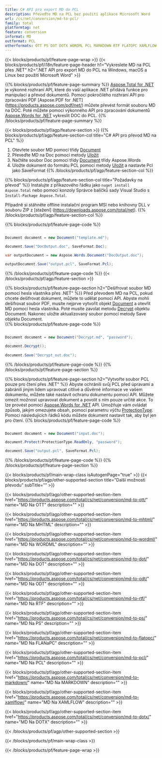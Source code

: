 ```yaml
---
title: C# API pro export MD do PCL
description: Převeďte MD na PCL bez použití aplikace Microsoft Word
url: /cs/net/conversion/md-to-pcl/
family: total
platformtag: net
feature: conversion
informat: MD
outformat: PCL
otherformats: OTT PS DOT DOTX WORDML PCL MARKDOWN RTF FLATOPC XAMLFLOW MHTML DOTM
---
```

{{< blocks/products/pf/feature-page-wrap >}}
{{< blocks/products/pf/i18n/feature-page-header h1="Vykreslete MD na PCL přes .NET" h2=".NET API pro export MD do PCL na Windows, macOS a Linux bez použití Microsoft Word" >}}

{{% blocks/products/pf/feature-page-summary %}}
[Aspose.Total for .NET](https://products.aspose.com/total/net/) je výkonné rozhraní API, které do vaší aplikace .NET přidává funkce pro manipulaci a převod dokumentů. Pomocí pokročilého rozhraní API pro zpracování PDF [Aspose.PDF for .NET] (https://products.aspose.com/pdf/net/) můžete převést formát souboru MD na DOC. Poté můžete pomocí výkonného API pro zpracování dokumentů [Aspose.Words for .NET](https://products.aspose.com/words/net/) vykreslit DOC do PCL.
{{% /blocks/products/pf/feature-page-summary  %}}

{{< blocks/products/pf/agp/feature-section >}}
{{% blocks/products/pf/agp/feature-section-col title="C# API pro převod MD na PCL" %}}
1. Otevřete soubor MD pomocí třídy [Document](https://apireference.aspose.com/pdf/net/aspose.pdf/document)
2. Převeďte MD na Doc pomocí metody [Uložit](https://apireference.aspose.com/pdf/net/aspose.pdf.document/save/methods/5)
3. Načtěte soubor Doc pomocí třídy [Document](https://apireference.aspose.com/words/net/aspose.words/document) třídy Aspose.Words
4. Uložte dokument do formátu PCL pomocí metody [Uložit](https://apireference.aspose.com/words/net/aspose.words.document/save/methods/4) a nastavte Pcl jako SaveFormat
{{% /blocks/products/pf/agp/feature-section-col %}}

{{% blocks/products/pf/agp/feature-section-col title="Požadavky na převod" %}}
Instalujte z příkazového řádku jako ```nuget install Aspose.Total``` nebo pomocí konzoly Správce balíčků sady Visual Studio s ```Install-Package Aspose.Total```.

Případně si stáhněte offline instalační program MSI nebo knihovny DLL v souboru ZIP z [stažení] (https://downloads.aspose.com/total/net).
{{% /blocks/products/pf/agp/feature-section-col %}}

{{% blocks/products/pf/feature-page-code %}}

```cs

Document document = new Document("template.md");
 
document.Save("DocOutput.doc", SaveFormat.Doc); 

var outputDocument = new Aspose.Words.Document("DocOutput.doc");

outputDocument.Save("output.pcl", SaveFormat.Pcl);   
```
{{% /blocks/products/pf/feature-page-code %}}
{{< /blocks/products/pf/agp/feature-section >}}

{{% blocks/products/pf/feature-page-section  h2="Dešifrovat soubor MD pomocí hesla vlastníka přes .NET" %}}
Před převodem MD na PCL, pokud chcete dešifrovat dokument, můžete to udělat pomocí API. Abyste mohli dešifrovat soubor PDF, musíte nejprve vytvořit objekt [Document](https://apireference.aspose.com/pdf/net/aspose.pdf/document) a otevřít MD pomocí hesla vlastníka. Poté musíte zavolat metodu [Decrypt](https://apireference.aspose.com/pdf/net/aspose.pdf/document/methods/decrypt) objektu Document. Nakonec uložte aktualizovaný soubor pomocí metody Save objektu Document.  
{{% blocks/products/pf/feature-page-code %}}

```cs

Document document = new Document("Decrypt.md", "password");

document.Decrypt();
 
document.Save("Decrypt_out.doc");
```
{{% /blocks/products/pf/feature-page-code  %}}
{{% /blocks/products/pf/feature-page-section %}}

{{% blocks/products/pf/feature-page-section  h2="Vytvořte soubor PCL pouze pro čtení přes .NET" %}}
Abyste ochránili svůj PCL před úpravami a zabránili jiným lidem upravovat citlivé a důvěrné informace ve vašem dokumentu, můžete také nastavit ochranu dokumentu pomocí API. Můžete omezit možnost upravovat dokument a povolit s ním pouze určité akce. To lze provést pomocí [Aspose.Words for .NET](https://products.aspose.com/words/net/) API. Umožňuje vám ovládat způsob, jakým omezujete obsah, pomocí parametru výčtu [ProtectionType](https://apireference.aspose.com/words/net/aspose.words/protectiontype). Pomocí následujících řádků kódu můžete dokument nastavit tak, aby byl jen pro čtení. 
{{% blocks/products/pf/feature-page-code %}}

```cs

Document document = new Document("input.doc");

document.Protect(ProtectionType.ReadOnly, "password");

document.Save("output.pcl", SaveFormat.Pcl);    
```
{{% /blocks/products/pf/feature-page-code  %}}
{{% /blocks/products/pf/feature-page-section %}}

{{< blocks/products/pf/main-wrap-class isAutogenPage="true" >}}
{{< blocks/products/pf/agp/other-supported-section title="Další možnosti převodu" subTitle="" >}}

{{< blocks/products/pf/agp/other-supported-section-item href="https://products.aspose.com/total/cs/net/conversion/md-to-ott/" name="MD Na OTT" description="" >}}

{{< blocks/products/pf/agp/other-supported-section-item href="https://products.aspose.com/total/cs/net/conversion/md-to-mhtml/" name="MD Na MHTML" description="" >}}

{{< blocks/products/pf/agp/other-supported-section-item href="https://products.aspose.com/total/cs/net/conversion/md-to-wordml/" name="MD Na WORDML" description="" >}}

{{< blocks/products/pf/agp/other-supported-section-item href="https://products.aspose.com/total/cs/net/conversion/md-to-dot/" name="MD Na DOT" description="" >}}

{{< blocks/products/pf/agp/other-supported-section-item href="https://products.aspose.com/total/cs/net/conversion/md-to-odt/" name="MD Na ODT" description="" >}}

{{< blocks/products/pf/agp/other-supported-section-item href="https://products.aspose.com/total/cs/net/conversion/md-to-rtf/" name="MD Na RTF" description="" >}}

{{< blocks/products/pf/agp/other-supported-section-item href="https://products.aspose.com/total/cs/net/conversion/md-to-ps/" name="MD Na PS" description="" >}}

{{< blocks/products/pf/agp/other-supported-section-item href="https://products.aspose.com/total/cs/net/conversion/md-to-flatopc/" name="MD Na FLANaPC" description="" >}}

{{< blocks/products/pf/agp/other-supported-section-item href="https://products.aspose.com/total/cs/net/conversion/md-to-pcl/" name="MD Na PCL" description="" >}}

{{< blocks/products/pf/agp/other-supported-section-item href="https://products.aspose.com/total/cs/net/conversion/md-to-markdown/" name="MD Na MARKDOWN" description="" >}}

{{< blocks/products/pf/agp/other-supported-section-item href="https://products.aspose.com/total/cs/net/conversion/md-to-xamlflow/" name="MD Na XAMLFLOW" description="" >}}

{{< blocks/products/pf/agp/other-supported-section-item href="https://products.aspose.com/total/cs/net/conversion/md-to-dotx/" name="MD Na DOTX" description="" >}}



{{< /blocks/products/pf/agp/other-supported-section >}}

{{< /blocks/products/pf/main-wrap-class >}}

{{< /blocks/products/pf/feature-page-wrap >}}